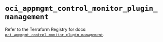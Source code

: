 # `oci_appmgmt_control_monitor_plugin_management`

Refer to the Terraform Registry for docs: [`oci_appmgmt_control_monitor_plugin_management`](https://registry.terraform.io/providers/oracle/oci/6.37.0/docs/resources/appmgmt_control_monitor_plugin_management).

